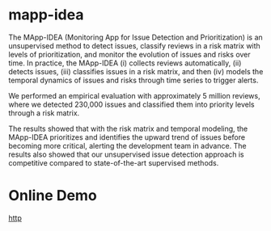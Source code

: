 # mapp-idea

The MApp-IDEA (Monitoring App for Issue Detection and Prioritization) is an unsupervised method to detect issues, classify reviews in a risk matrix with levels of prioritization, and monitor the evolution of issues and risks over time. In practice, the MApp-IDEA (i) collects reviews automatically, (ii) detects issues, (iii) classifies issues in a risk matrix, and then (iv) models the temporal dynamics of issues and risks through time series to trigger alerts. 

We performed an empirical evaluation with approximately 5 million reviews, where we detected 230,000 issues and classified them into priority levels through a risk matrix. 

The results showed that with the risk matrix and temporal modeling, the MApp-IDEA prioritizes and identifies the upward trend of issues before becoming more critical, alerting the development team in advance. The results also showed that our unsupervised issue detection approach is competitive compared to state-of-the-art supervised methods.

# Online Demo

[http](http://200.129.210.70)


